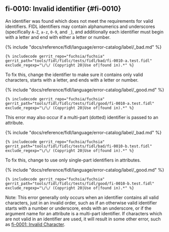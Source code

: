 ## fi-0010: Invalid identifier {#fi-0010}

An identifier was found which does not meet the requirements for valid
identifiers. FIDL identifiers may contain alphanumerics and underscores
(specifically `A-Z`, `a-z`, `0-9`, and `_`), and additionally each identifier
must begin with a letter and end with either a letter or number.

{% include "docs/reference/fidl/language/error-catalog/label/_bad.md" %}

```fidl
{% includecode gerrit_repo="fuchsia/fuchsia" gerrit_path="tools/fidl/fidlc/tests/fidl/bad/fi-0010-a.test.fidl" exclude_regexp="\/\/ (Copyright 20|Use of|found in).*" %}
```

To fix this, change the identifier to make sure it contains only valid
characters, starts with a letter, and ends with a letter or number.

{% include "docs/reference/fidl/language/error-catalog/label/_good.md" %}

```fidl
{% includecode gerrit_repo="fuchsia/fuchsia" gerrit_path="tools/fidl/fidlc/tests/fidl/good/fi-0010-a.test.fidl" exclude_regexp="\/\/ (Copyright 20|Use of|found in).*" %}
```

This error may also occur if a multi-part (dotted) identifier is passed to an
attribute.

{% include "docs/reference/fidl/language/error-catalog/label/_bad.md" %}

```fidl
{% includecode gerrit_repo="fuchsia/fuchsia" gerrit_path="tools/fidl/fidlc/tests/fidl/bad/fi-0010-b.test.fidl" exclude_regexp="\/\/ (Copyright 20|Use of|found in).*" %}
```

To fix this, change to use only single-part identifiers in attributes.

{% include "docs/reference/fidl/language/error-catalog/label/_good.md" %}

```fidl
{% includecode gerrit_repo="fuchsia/fuchsia" gerrit_path="tools/fidl/fidlc/tests/fidl/good/fi-0010-b.test.fidl" exclude_regexp="\/\/ (Copyright 20|Use of|found in).*" %}
```

Note: This error generally only occurs when an identifier contains all valid
characters, just in an invalid order, such as if an otherwise valid identifier
starts with a number or underscore, ends with an underscore, or if the argument
name for an attribute is a multi-part identifier. If characters which are not
valid in an identifier are used, it will result in some other error, such as
[fi-0001: Invalid Character](#fi-0001).
